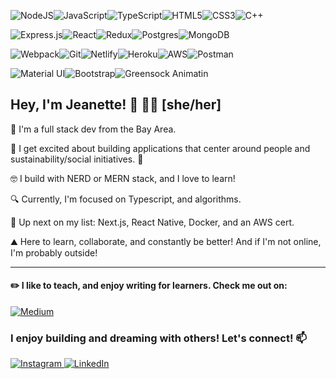 <img alt="NodeJS" src="https://img.shields.io/badge/node.js-%2343853D.svg?style=for-the-badge&logo=node-dot-js&logoColor=white"/><img alt="JavaScript" src="https://img.shields.io/badge/javascript-%23323330.svg?style=for-the-badge&logo=javascript&logoColor=%23F7DF1E"/><img alt="TypeScript" src="https://img.shields.io/badge/typescript%20-%23007ACC.svg?&style=for-the-badge&logo=typescript&logoColor=white"/><img alt="HTML5" src="https://img.shields.io/badge/html5-%23E34F26.svg?style=for-the-badge&logo=html5&logoColor=white"/><img alt="CSS3" src="https://img.shields.io/badge/css3-%231572B6.svg?style=for-the-badge&logo=css3&logoColor=white"/><img alt="C++" src="https://img.shields.io/badge/c++-%2300599C.svg?style=for-the-badge&logo=c%2B%2B&logoColor=white"/>

<img alt="Express.js" src="https://img.shields.io/badge/express.js-%23404d59.svg?style=for-the-badge&logo=express&logoColor=%2361DAFB"/><img alt="React" src="https://img.shields.io/badge/react-%2320232a.svg?style=for-the-badge&logo=react&logoColor=%2361DAFB"/><img alt="Redux" src="https://img.shields.io/badge/redux-%23593d88.svg?style=for-the-badge&logo=redux&logoColor=white"/><img alt="Postgres" src ="https://img.shields.io/badge/postgres-%23316192.svg?style=for-the-badge&logo=postgresql&logoColor=white"/><img alt="MongoDB" src="https://img.shields.io/badge/MongoDB-%234ea94b.svg?style=for-the-badge&logo=mongodb&logoColor=white" />

<img alt="Webpack" src="https://img.shields.io/badge/webpack-%238DD6F9.svg?style=for-the-badge&logo=webpack&logoColor=black" /><img alt="Git" src="https://img.shields.io/badge/git-%23F05033.svg?style=for-the-badge&logo=git&logoColor=white"/><img alt="Netlify" src="https://img.shields.io/badge/netlify-%23000000.svg?style=for-the-badge&logo=netlify&logoColor=#00C7B7"/><img alt="Heroku" src="https://img.shields.io/badge/heroku-%23430098.svg?style=for-the-badge&logo=heroku&logoColor=white"/><img alt="AWS" src="https://img.shields.io/badge/AWS-%23FF9900.svg?style=for-the-badge&logo=amazon-aws&logoColor=white"/><img alt="Postman" src="https://img.shields.io/badge/Postman-FF6C37?style=for-the-badge&logo=postman&logoColor=red" />

<img alt="Material UI" src="https://img.shields.io/badge/materialui-%230081CB.svg?style=for-the-badge&logo=material-ui&logoColor=white"/><img alt="Bootstrap" src="https://img.shields.io/badge/bootstrap-%23563D7C.svg?style=for-the-badge&logo=bootstrap&logoColor=white" /><img alt="Greensock Animatin" src="https://img.shields.io/badge/green%20sock-88CE02?style=for-the-badge&logo=greensock&logoColor=white" />



## Hey, I'm Jeanette! 🙂 🏳️‍🌈 [she/her]

🌁  I'm a full stack dev from the Bay Area. 

💬  I get excited about building applications that center around people and sustainability/social initiatives. 🌷 

🤓  I build with NERD or MERN stack, and I love to learn! 

🔍  Currently, I'm focused on Typescript, and algorithms. 

🔭  Up next on my list: Next.js, React Native, Docker, and an AWS cert. 

⛰  Here to learn, collaborate, and constantly be better! And if I'm not online, I'm probably outside! 

<hr>

#### ✏️  I like to teach, and enjoy writing for learners. Check me out on:
<a href="https://jeanetteabell.medium.com/" > 
  <img alt="Medium" src="https://img.shields.io/badge/Medium-12100E?style=for-the-badge&logo=medium&logoColor=white"/>
</a>

### I enjoy building and dreaming with others! Let's connect! 📫
<a href="https://www.instagram.com/jeanettable/">
  <img alt="Instagram" src="https://img.shields.io/badge/jeanettable-%23E4405F.svg?style=for-the-badge&logo=Instagram&logoColor=white"/>
</a>
<a href="https://www.linkedin.com/in/jeanetteabell/">
  <img alt="LinkedIn" src="https://img.shields.io/badge/linkedin-%230077B5.svg?style=for-the-badge&logo=linkedin&logoColor=white"/>
</a>
